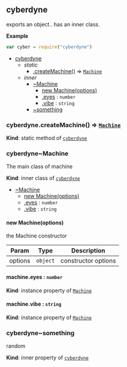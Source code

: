 <a name="module_cyberdyne"></a>
## cyberdyne
exports an object.. has an inner class.

**Example**  
```js
var cyber = require("cyberdyne")
```

* [cyberdyne](#module_cyberdyne)
    * _static_
        * [.createMachine()](#module_cyberdyne.createMachine) ⇒ <code>[Machine](#module_cyberdyne..Machine)</code>
    * _inner_
        * [~Machine](#module_cyberdyne..Machine)
            * [new Machine(options)](#new_module_cyberdyne..Machine_new)
            * [.eyes](#module_cyberdyne..Machine+eyes) : <code>number</code>
            * [.vibe](#module_cyberdyne..Machine+vibe) : <code>string</code>
        * [~something](#module_cyberdyne..something)

<a name="module_cyberdyne.createMachine"></a>
### cyberdyne.createMachine() ⇒ <code>[Machine](#module_cyberdyne..Machine)</code>
**Kind**: static method of <code>[cyberdyne](#module_cyberdyne)</code>  
<a name="module_cyberdyne..Machine"></a>
### cyberdyne~Machine
The main class of machine

**Kind**: inner class of <code>[cyberdyne](#module_cyberdyne)</code>  

* [~Machine](#module_cyberdyne..Machine)
    * [new Machine(options)](#new_module_cyberdyne..Machine_new)
    * [.eyes](#module_cyberdyne..Machine+eyes) : <code>number</code>
    * [.vibe](#module_cyberdyne..Machine+vibe) : <code>string</code>

<a name="new_module_cyberdyne..Machine_new"></a>
#### new Machine(options)
the Machine constructor


| Param | Type | Description |
| --- | --- | --- |
| options | <code>object</code> | constructor options |

<a name="module_cyberdyne..Machine+eyes"></a>
#### machine.eyes : <code>number</code>
**Kind**: instance property of <code>[Machine](#module_cyberdyne..Machine)</code>  
<a name="module_cyberdyne..Machine+vibe"></a>
#### machine.vibe : <code>string</code>
**Kind**: instance property of <code>[Machine](#module_cyberdyne..Machine)</code>  
<a name="module_cyberdyne..something"></a>
### cyberdyne~something
random

**Kind**: inner property of <code>[cyberdyne](#module_cyberdyne)</code>  
